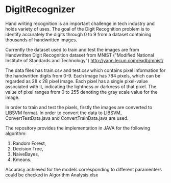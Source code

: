 # DigitRecognizer

Hand writing recognition is an important challenge in tech industry and holds variety of uses.
The goal of the Digit Recognition problem is to identify accurately the digits through 0 to 9 from a dataset containing thousands of handwritten images.

Currently the dataset used to train and test the images are from Handwritten Digit Recognition dataset from MNIST ("Modified National Institute of Standards and Technology") http://yann.lecun.com/exdb/mnist/

The data files has train.csv and test.csv which contains pixel information for the handwritten digits from 0-9. Each image has 784 pixels, which can be regarded as 28 x 28 pixel image. Each pixel has a single pixel-value associated with it, indicating the lightness or darkness of that pixel. The value of pixel ranges from 0 to 255 denoting the gray scale value for the image.

In order to train and test the pixels, firstly the images are converted to LIBSVM format. In order to convert the data to LIBSVM, ConvertTestData.java and ConvertTrainData.java are used.

The repository provides the implementation in JAVA for the following algorithm: 
1. Random Forest,
2. Decision Tree,
3. NaiveBayes,
4. Kmeans.

Accuracy achieved for the models corresponding to different paramenters could be checked in Algorithm Analysis.xlsx

